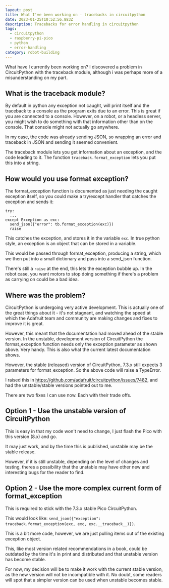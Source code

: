 ```yaml
---
layout: post
title: What I've been working on - tracebacks in circuitpython
date: 2023-01-25T10:52:56.883Z
description: Tracebacks for error handling in circuitpython
tags:
  - circuitpython
  - raspberry-pi-pico
  - python
  - error-handling
category: robot-building
---
```

What have I currently been working on? I discovered a problem in CircuitPython with the traceback module, although i was perhaps more of a misunderstanding on my part.

## What is the traceback module?

By default in python any exception not caught, will print itself and the traceback to a console as the program exits due to an error. This is great if you are connected to a console. However, on a robot, or a headless server, you might wish to do something with that information other than on the console. That console might not actually go anywhere.

In my case, the code was already sending JSON, so wrapping an error and traceback in JSON and sending it seemed convenient.

The traceback module lets you get information about an exception, and the code leading to it. The function `traceback.format_exception` lets you put this into a string.

## How would you use format exception?

The format_exception function is documented as just needing the caught exception itself, so you could make a try/except handler that catches the exception and sends it:

```
try:
  ...
except Exception as exc:
  send_json({"error": tb.format_exception(exc)})
  raise
```

This catches the exception, and stores it in the variable `exc`. In true python style, an exception is an object that can be stored in a variable.

This would be passed through format_exception, producing a string, which we then put into a small dictionary and pass into a send_json function.
 
There's still a `raise` at the end, this lets the exception bubble up. In the robot case, you want motors to stop doing something if there's a problem as carrying on could be a bad idea.
 
## Where was the problem?

CircuitPython is undergoing very active development. This is actually one of the great things about it - it's not stagnant, and watching the speed at which the Adafruit team and community are making changes and fixes to improve it is great.

However, this meant that the documentation had moved ahead of the stable version. In the unstable, development version of CircuitPython the format_exception function needs only the exception parameter as shown above. Very handy. This is also what the current latest documentation shows. 

However, the stable (released) version of CircuitPython, 7.3.x still expects 3 parameters for format_exception. So the above code will raise a TypeError.

I raised this in https://github.com/adafruit/circuitpython/issues/7482, and had the unstable/stable versions pointed out to me.

There are two fixes I can use now. Each with their trade offs.

## Option 1 - Use the unstable version of CircuitPython

This is easy in that my code won't need to change, I just flash the Pico with this version (8.x) and go. 

It may just work, and by the time this is published, unstable may be the stable release. 

However, if it is still unstable, depending on the level of changes and testing, theres a possibility that the unstable may have other new and interesting bugs for the reader to find.

## Option 2 - Use the more complex current form of format_exception

This is required to stick with the 7.3.x stable Pico CircuitPython. 

This would look like:
`send_json({"exception": traceback.format_exception(exc, exc, exc.__traceback__)})`.

This is a bit more code, however, we are just pulling items out of the existing exception object.

This, like most version related recommendations in a book, could be outdated by the time it's in print and distributed and that unstable version has become stable.

For now, my decision will be to make it work with the current stable version, as the new version will not be incompatible with it. No doubt, some readers will spot that a simpler version can be used when unstable becomes stable.
